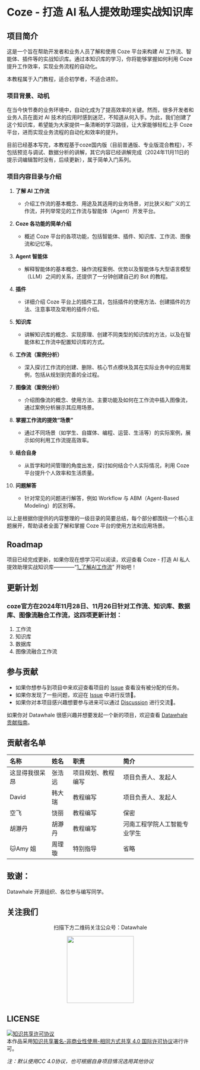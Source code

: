 # Coze - 打造 AI 私人提效助理实战知识库

## 项目简介

这是一个旨在帮助开发者和业务人员了解和使用 Coze 平台来构建 AI 工作流、智能体、插件等的实战知识库。通过本知识库的学习，你将能够掌握如何利用 Coze 提升工作效率，实现业务流程的自动化。

本教程属于入门教程，适合初学者，不适合进阶。


### 项目背景、动机

在当今快节奏的业务环境中，自动化成为了提高效率的关键。然而，很多开发者和业务人员在面对 AI 技术的应用时感到迷茫，不知道从何入手。为此，我们创建了这个知识库，希望能为大家提供一条清晰的学习路径，让大家能够轻松上手 Coze 平台，进而实现业务流程的自动化和效率的提升。

目前已经基本写完，本教程基于coze国内版（目前普通版、专业版混合教程），不包括预览与调试、数据分析的讲解，其它内容已经讲解完成（2024年11月11日的提示词编辑暂时没有，后续更新），属于简单入门系列。

### 项目内容目录与介绍

1. **了解 AI 工作流**
   - 介绍工作流的基本概念、用途及其适用的业务场景，对比狭义和广义的工作流，并列举常见的工作流与智能体（Agent）开发平台。

2. **Coze 各功能的简单介绍**
   - 概述 Coze 平台的各项功能，包括智能体、插件、知识库、工作流、图像流和记忆等。

3. **Agent 智能体**
   - 解释智能体的基本概念、操作流程案例、优势以及智能体与大型语言模型（LLM）之间的关系，还提供了一分钟创建自己的 Bot 的教程。

4. **插件**
   - 详细介绍 Coze 平台上的插件工具，包括插件的使用方法、创建插件的方法、注意事项及常用的插件介绍。

5. **知识库**
   - 讲解知识库的概念、实现原理、创建不同类型的知识库的方法，以及在智能体和工作流中配置知识库的方式。

6. **工作流（案例分析）**
   - 深入探讨工作流的创建、删除、核心节点模块及其在实际业务中的应用案例，包括从规划到完善的全过程。

7. **图像流（案例分析）**
   - 介绍图像流的概念、使用方法、主要功能及如何在工作流中插入图像流，通过案例分析展示其应用场景。

8. **掌握工作流的提效“场景”**
   - 通过不同场景（如学生、自媒体、编程、运营、生活等）的实际案例，展示如何利用工作流提高效率。

9. **结合自身**
   - 从哲学和时间管理的角度出发，探讨如何结合个人实际情况，利用 Coze 平台提升个人效率和生活质量。

10. **问题解答**
    - 针对常见的问题进行解答，例如 Workflow 与 ABM（Agent-Based Modeling）的区别等。

以上是根据你提供的内容整理的一级目录的简要总结，每个部分都围绕一个核心主题展开，帮助读者全面了解和掌握 Coze 平台的使用方法和应用场景。

## Roadmap

项目已经完成更新，如果你现在想学习可以阅读，欢迎查看 Coze - 打造 AI 私人提效助理实战知识库————“[1_了解AI工作流](/docs/1_了解%20AI%20工作流.md)” 开始吧！

## 更新计划

### coze官方在2024年11月28日、11月26日针对工作流、知识库、数据库、图像流融合工作流，这四项更新计划：
1. 工作流
2. 知识库
3. 数据库
4. 图像流融合工作流




## 参与贡献

- 如果你想参与到项目中来欢迎查看项目的 [Issue](/issues) 查看没有被分配的任务。
- 如果你发现了一些问题，欢迎在 [Issue](/issues) 中进行反馈🐛。
- 如果你对本项目感兴趣想要参与进来可以通过 [Discussion](/discussions) 进行交流💬。

如果你对 Datawhale 很感兴趣并想要发起一个新的项目，欢迎查看 [Datawhale 贡献指南](https://github.com/datawhalechina/DOPMC#%E4%B8%BA-datawhale-%E5%81%9A%E5%87%BA%E8%B4%A1%E7%8C%AE)。

## 贡献者名单

| 名称 | 姓名 | 职责 | 简介 |
| :----| :---- | :---- | :---- |
| 这显得我很呆昂 | 张浩远 | 项目规划、教程编写 | 项目负责人、发起人 |
| David | 韩大瑞 | 教程编写 | 项目负责人、发起人 |
| 空飞 | 饶丽 | 教程编写 | 保密 |
| 胡瀞丹 | 胡瀞丹 | 教程编写 | 河南工程学院人工智能专业学生 |
| 🐱Amy 姐 | 周理璇 | 特别指导 | 省略 |

## 致谢：
 Datawhale 开源组织、各位参与编写同学。


## 关注我们

<div align=center>
<p>扫描下方二维码关注公众号：Datawhale</p>
<img src="https://raw.githubusercontent.com/datawhalechina/pumpkin-book/master/res/qrcode.jpeg" width = "180" height = "180">
</div>

## LICENSE

<a rel="license" href="http://creativecommons.org/licenses/by-nc-sa/4.0/"><img alt="知识共享许可协议" style="border-width:0" src="https://img.shields.io/badge/license-CC%20BY--NC--SA%204.0-lightgrey" /></a><br />本作品采用<a rel="license" href="http://creativecommons.org/licenses/by-nc-sa/4.0/">知识共享署名-非商业性使用-相同方式共享 4.0 国际许可协议</a>进行许可。

*注：默认使用CC 4.0协议，也可根据自身项目情况选用其他协议*